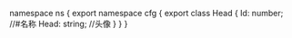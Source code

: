 namespace ns {
	export namespace cfg {
		export class Head {
			Id: number;		//#名称
			Head: string;		//头像
		}
	}
}